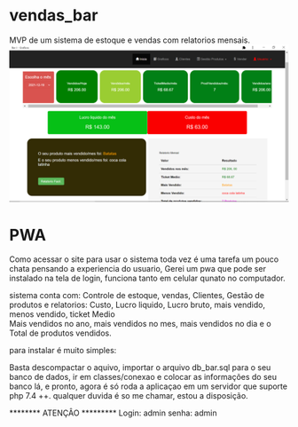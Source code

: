 # vendas_bar
MVP de um sistema de estoque e vendas com relatorios mensais.
![](/img/capared.png)

# PWA
Como acessar o site para usar o sistema toda vez é uma tarefa um pouco chata
pensando a experiencia do usuario,
Gerei um pwa que pode ser instalado na tela de login, funciona tanto em celular qunato no computador.

sistema conta com:
Controle de estoque,
vendas,
Clientes, 
Gestão de produtos e
relatorios: Custo, Lucro liquido, Lucro bruto, mais vendido, menos vendido, ticket Medio  
Mais vendidos no ano, mais vendidos no mes, mais vendidos no dia e o Total de produtos vendidos.

para instalar é muito simples: 

Basta descompactar o aquivo, importar o arquivo db_bar.sql para o seu banco de dados,
ir em classes/conexao e colocar as informações do seu banco lá,
 e pronto, agora é só roda a aplicaçao em um servidor que suporte php 7.4 ++.
qualquer duvida é so me chamar, estou a disposição.

******** ATENÇÂO *********
Login: admin
senha: admin




